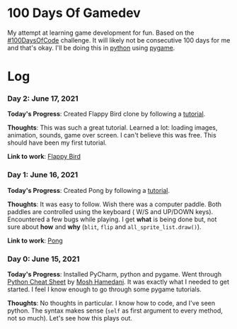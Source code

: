 # 100 Days Of Gamedev

My attempt at learning game development for fun. Based on
the [#100DaysOfCode](https://github.com/kallaway/100-days-of-code) challenge. It will likely not be consecutive 100 days
for me and that's okay. I'll be doing this in [python](https://www.python.org/) using [pygame](https://www.pygame.org/).

# Log

### Day 2: June 17, 2021

**Today's Progress**: Created Flappy Bird clone by following a [tutorial](https://www.youtube.com/watch?v=UZg49z76cLw).

**Thoughts**: This was such a great tutorial. Learned a lot: loading images, animation, sounds, game over screen. I
can't believe this was free. This should have been my first tutorial.

**Link to work**: [Flappy Bird](https://github.com/statickarma/100-days-of-gamedev/tree/main/02-flappy-bird)

### Day 1: June 16, 2021

**Today's Progress**: Created Pong by following
a [tutorial](https://www.101computing.net/pong-tutorial-using-pygame-getting-started/).

**Thoughts**: It was easy to follow. Wish there was a computer paddle. Both paddles are controlled using the keyboard (
W/S and UP/DOWN keys). Encountered a few bugs while playing. I get **what** is being done but, not sure about **how**
and **why** (`blit`, `flip` and `all_sprite_list.draw()`).

**Link to work**: [Pong](https://github.com/statickarma/100-days-of-gamedev/tree/main/01-pong)

### Day 0: June 15, 2021

**Today's Progress**: Installed PyCharm, python and pygame. Went
through [Python Cheat Sheet](https://programmingwithmosh.com/wp-content/uploads/2019/02/Python-Cheat-Sheet.pdf)
by [Mosh Hamedani](https://twitter.com/moshhamedani). It was exactly what I needed to get started. I feel I know enough
to go through some pygame tutorials.

**Thoughts**: No thoughts in particular. I know how to code, and I've seen python. The syntax makes sense (`self` as
first argument to every method, not so much). Let's see how this plays out. 
